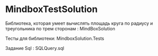 # MindboxTestSolution

Библиотека, которая умеет вычислять площадь круга по радиусу и треугольника по трем сторонам : MindBoxSolution

Тесты для библиотеки: MindboxSolution.Tests

Задание Sql : SQLQuery.sql
